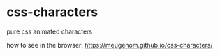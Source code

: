 # css-characters
pure css animated characters 

how to see in the browser: https://meugenom.github.io/css-characters/
